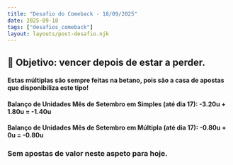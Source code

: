```yaml
---
title: "Desafio do Comeback - 18/09/2025"
date: 2025-09-18
tags: ["desafios_comeback"]
layout: layouts/post-desafio.njk
---
```


## 🎯 Objetivo: vencer depois de estar a perder.

#### Estas múltiplas são sempre feitas na betano, pois são a casa de apostas que disponibiliza este tipo!

#### Balanço de Unidades Mês de Setembro em Simples (até dia 17): -3.20u + 1.80u = -1.40u
#### Balanço de Unidades Mês de Setembro em Múltipla (até dia 17): -0.80u + 0u = -0.80u

### Sem apostas de valor neste aspeto para hoje.